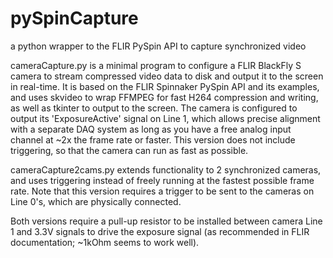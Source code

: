 # pySpinCapture
a python wrapper to the FLIR PySpin API to capture synchronized video

cameraCapture.py is a minimal program to configure a FLIR BlackFly S camera to stream compressed video data
to disk and output it to the screen in real-time. It is based on the FLIR Spinnaker PySpin API and its examples, 
and uses skvideo to wrap FFMPEG for fast H264 compression and writing, as well as tkinter to output to the screen. 
The camera is configured to output its 'ExposureActive' signal on Line 1, which allows precise alignment with a 
separate DAQ system as long as you have a free analog input channel at ~2x the frame rate or faster. This version
does not include triggering, so that the camera can run as fast as possible.

cameraCapture2cams.py extends functionality to 2 synchronized cameras, and uses triggering instead of freely 
running at the fastest possible frame rate. Note that this version requires a trigger to be sent to the cameras on
Line 0's, which are physically connected. 

Both versions require a pull-up resistor to be installed between camera Line 1 and 3.3V signals to drive the exposure 
signal (as recommended in FLIR documentation; ~1kOhm seems to work well).

